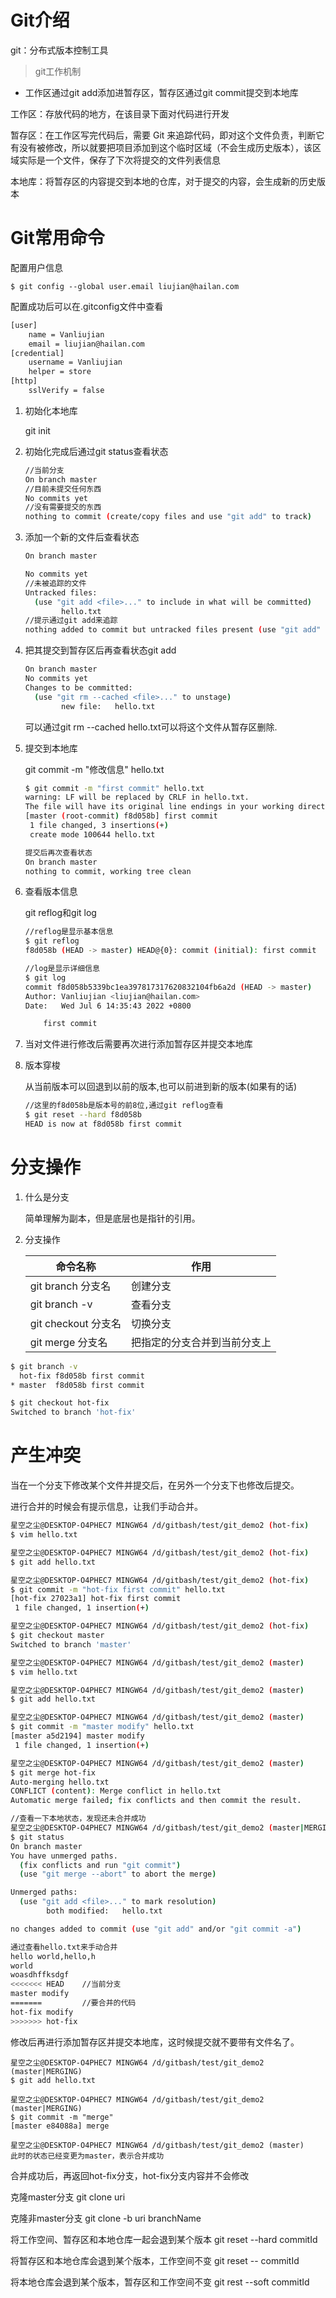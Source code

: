 # Git介绍

git：分布式版本控制工具

> git工作机制

- 工作区通过git add添加进暂存区，暂存区通过git commit提交到本地库

工作区：存放代码的地方，在该目录下面对代码进行开发

暂存区：在工作区写完代码后，需要 Git 来追踪代码，即对这个文件负责，判断它有没有被修改，所以就要把项目添加到这个临时区域（不会生成历史版本），该区域实际是一个文件，保存了下次将提交的文件列表信息

本地库：将暂存区的内容提交到本地的仓库，对于提交的内容，会生成新的历史版本



# Git常用命令

配置用户信息

```shell
$ git config --global user.email liujian@hailan.com
```

配置成功后可以在.gitconfig文件中查看

```bash
[user]
	name = Vanliujian
	email = liujian@hailan.com
[credential]
	username = Vanliujian
	helper = store
[http]
	sslVerify = false
```



1. 初始化本地库

   git init

2. 初始化完成后通过git status查看状态

   ```bash
   //当前分支
   On branch master
   //目前未提交任何东西
   No commits yet
   //没有需要提交的东西
   nothing to commit (create/copy files and use "git add" to track)
   ```

3. 添加一个新的文件后查看状态

   ```bash
   On branch master
   
   No commits yet
   //未被追踪的文件
   Untracked files:
     (use "git add <file>..." to include in what will be committed)
           hello.txt
   //提示通过git add来追踪
   nothing added to commit but untracked files present (use "git add" to track)
   ```

4. 把其提交到暂存区后再查看状态git add

   ```bash
   On branch master
   No commits yet
   Changes to be committed:
     (use "git rm --cached <file>..." to unstage)
           new file:   hello.txt
   ```

   可以通过git rm --cached hello.txt可以将这个文件从暂存区删除.

5. 提交到本地库

   git commit -m "修改信息" hello.txt

   ```bash
   $ git commit -m "first commit" hello.txt
   warning: LF will be replaced by CRLF in hello.txt.
   The file will have its original line endings in your working directory
   [master (root-commit) f8d058b] first commit
    1 file changed, 3 insertions(+)
    create mode 100644 hello.txt
   ```

   ```bash
   提交后再次查看状态
   On branch master
   nothing to commit, working tree clean
   ```

6. 查看版本信息

   git reflog和git log

   ```bash
   //reflog是显示基本信息
   $ git reflog
   f8d058b (HEAD -> master) HEAD@{0}: commit (initial): first commit
   
   //log是显示详细信息
   $ git log
   commit f8d058b5339bc1ea397817317620832104fb6a2d (HEAD -> master)
   Author: Vanliujian <liujian@hailan.com>
   Date:   Wed Jul 6 14:35:43 2022 +0800
   
       first commit
   ```

7. 当对文件进行修改后需要再次进行添加暂存区并提交本地库

8. 版本穿梭

   从当前版本可以回退到以前的版本,也可以前进到新的版本(如果有的话)

   ```bash
   //这里的f8d058b是版本号的前8位,通过git reflog查看
   $ git reset --hard f8d058b
   HEAD is now at f8d058b first commit
   ```

   

# 分支操作

1. 什么是分支

   简单理解为副本，但是底层也是指针的引用。

2. 分支操作

   | 命令名称            | 作用                         |
   | ------------------- | ---------------------------- |
   | git branch 分支名   | 创建分支                     |
   | git branch -v       | 查看分支                     |
   | git checkout 分支名 | 切换分支                     |
   | git merge 分支名    | 把指定的分支合并到当前分支上 |

```bash
$ git branch -v
  hot-fix f8d058b first commit
* master  f8d058b first commit

$ git checkout hot-fix
Switched to branch 'hot-fix'
```



# 产生冲突

当在一个分支下修改某个文件并提交后，在另外一个分支下也修改后提交。

进行合并的时候会有提示信息，让我们手动合并。

```bash
星空之尘@DESKTOP-O4PHEC7 MINGW64 /d/gitbash/test/git_demo2 (hot-fix)
$ vim hello.txt

星空之尘@DESKTOP-O4PHEC7 MINGW64 /d/gitbash/test/git_demo2 (hot-fix)
$ git add hello.txt

星空之尘@DESKTOP-O4PHEC7 MINGW64 /d/gitbash/test/git_demo2 (hot-fix)
$ git commit -m "hot-fix first commit" hello.txt
[hot-fix 27023a1] hot-fix first commit
 1 file changed, 1 insertion(+)

星空之尘@DESKTOP-O4PHEC7 MINGW64 /d/gitbash/test/git_demo2 (hot-fix)
$ git checkout master
Switched to branch 'master'

星空之尘@DESKTOP-O4PHEC7 MINGW64 /d/gitbash/test/git_demo2 (master)
$ vim hello.txt

星空之尘@DESKTOP-O4PHEC7 MINGW64 /d/gitbash/test/git_demo2 (master)
$ git add hello.txt

星空之尘@DESKTOP-O4PHEC7 MINGW64 /d/gitbash/test/git_demo2 (master)
$ git commit -m "master modify" hello.txt
[master a5d2194] master modify
 1 file changed, 1 insertion(+)

星空之尘@DESKTOP-O4PHEC7 MINGW64 /d/gitbash/test/git_demo2 (master)
$ git merge hot-fix
Auto-merging hello.txt
CONFLICT (content): Merge conflict in hello.txt
Automatic merge failed; fix conflicts and then commit the result.

//查看一下本地状态，发现还未合并成功
星空之尘@DESKTOP-O4PHEC7 MINGW64 /d/gitbash/test/git_demo2 (master|MERGING)
$ git status
On branch master
You have unmerged paths.
  (fix conflicts and run "git commit")
  (use "git merge --abort" to abort the merge)

Unmerged paths:
  (use "git add <file>..." to mark resolution)
        both modified:   hello.txt

no changes added to commit (use "git add" and/or "git commit -a")
```

```bash
通过查看hello.txt来手动合并
hello world,hello,h
world
woasdhffksdgf
<<<<<<< HEAD	//当前分支
master modify
=======			//要合并的代码
hot-fix modify
>>>>>>> hot-fix
```

修改后再进行添加暂存区并提交本地库，这时候提交就不要带有文件名了。

```shell
星空之尘@DESKTOP-O4PHEC7 MINGW64 /d/gitbash/test/git_demo2 (master|MERGING)
$ git add hello.txt

星空之尘@DESKTOP-O4PHEC7 MINGW64 /d/gitbash/test/git_demo2 (master|MERGING)
$ git commit -m "merge"
[master e84088a] merge

星空之尘@DESKTOP-O4PHEC7 MINGW64 /d/gitbash/test/git_demo2 (master)
此时的状态已经变更为master，表示合并成功
```

合并成功后，再返回hot-fix分支，hot-fix分支内容并不会修改



克隆master分支
git clone uri

克隆非master分支
git clone -b uri branchName

将工作空间、暂存区和本地仓库一起会退到某个版本
git reset --hard commitId

将暂存区和本地仓库会退到某个版本，工作空间不变
git reset -- commitId

将本地仓库会退到某个版本，暂存区和工作空间不变
git rest --soft commitId